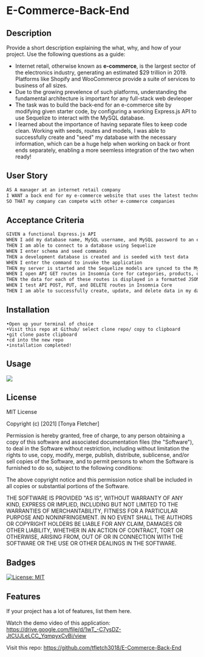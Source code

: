 # E-Commerce-Back-End

## Description
Provide a short description explaining the what, why, and how of your project. Use the following questions as a guide:
- Internet retail, otherwise known as **e-commerce**, is the largest sector of the electronics industry, generating an estimated $29 trillion in 2019. Platforms like Shopify and WooCommerce provide a suite of services to business of all sizes.
- Due to the growing prevelence of such platforms, understanding the fundamental architecture is important for any full-stack web devleoper
- The task was to build the back-end for an e-commerce site by modifying given starter code, by configuring a working Express.js API to use Sequelize to interact with the MySQL database.
- I learned about the importance of having separate files to keep code clean.  Working with seeds, routes and models, I was able to successfully create and "seed" my database with the necessary information, which can be a huge help when working on back or front ends separately, enabling a more seemless integration of the two when ready!

## User Story

```md
AS A manager at an internet retail company
I WANT a back end for my e-commerce website that uses the latest technologies
SO THAT my company can compete with other e-commerce companies
```

## Acceptance Criteria

```md
GIVEN a functional Express.js API
WHEN I add my database name, MySQL username, and MySQL password to an environment variable file
THEN I am able to connect to a database using Sequelize
WHEN I enter schema and seed commands
THEN a development database is created and is seeded with test data
WHEN I enter the command to invoke the application
THEN my server is started and the Sequelize models are synced to the MySQL database
WHEN I open API GET routes in Insomnia Core for categories, products, or tags
THEN the data for each of these routes is displayed in a formatted JSON
WHEN I test API POST, PUT, and DELETE routes in Insomnia Core
THEN I am able to successfully create, update, and delete data in my database
```

## Installation
```
•Open up your terminal of choice
•Visit this repo at Github/ select clone repo/ copy to clipboard
•git clone paste clipboard
•cd into the new repo
•installation completed!
```
## Usage

<img src="demo.gif" />

## License
MIT License

Copyright (c) [2021] [Tonya Fletcher]

Permission is hereby granted, free of charge, to any person obtaining a copy
of this software and associated documentation files (the "Software"), to deal
in the Software without restriction, including without limitation the rights
to use, copy, modify, merge, publish, distribute, sublicense, and/or sell
copies of the Software, and to permit persons to whom the Software is
furnished to do so, subject to the following conditions:

The above copyright notice and this permission notice shall be included in all
copies or substantial portions of the Software.

THE SOFTWARE IS PROVIDED "AS IS", WITHOUT WARRANTY OF ANY KIND, EXPRESS OR
IMPLIED, INCLUDING BUT NOT LIMITED TO THE WARRANTIES OF MERCHANTABILITY,
FITNESS FOR A PARTICULAR PURPOSE AND NONINFRINGEMENT. IN NO EVENT SHALL THE
AUTHORS OR COPYRIGHT HOLDERS BE LIABLE FOR ANY CLAIM, DAMAGES OR OTHER
LIABILITY, WHETHER IN AN ACTION OF CONTRACT, TORT OR OTHERWISE, ARISING FROM,
OUT OF OR IN CONNECTION WITH THE SOFTWARE OR THE USE OR OTHER DEALINGS IN THE
SOFTWARE.

## Badges

[![License: MIT](https://img.shields.io/badge/License-MIT-yellow.svg)](https://opensource.org/licenses/MIT)

## Features
If your project has a lot of features, list them here.

Watch the demo video of this application:
 https://drive.google.com/file/d/1wT_-C7ysDZ-JtCUJLeLCC_YqmpyxCvBi/view

Visit this repo:
https://github.com/tfletch3018/E-Commerce-Back-End